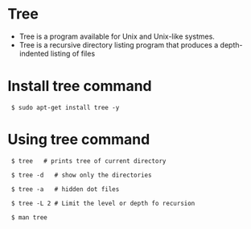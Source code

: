 # Tree 
  - Tree is a program available for Unix and Unix-like systmes. 
  - Tree is a recursive directory listing program that produces a depth-indented listing of files


# Install tree command
```
 $ sudo apt-get install tree -y

```


# Using tree command

```
 $ tree   # prints tree of current directory

 $ tree -d   # show only the directories

 $ tree -a   # hidden dot files

 $ tree -L 2 # Limit the level or depth fo recursion
 
 $ man tree
```

